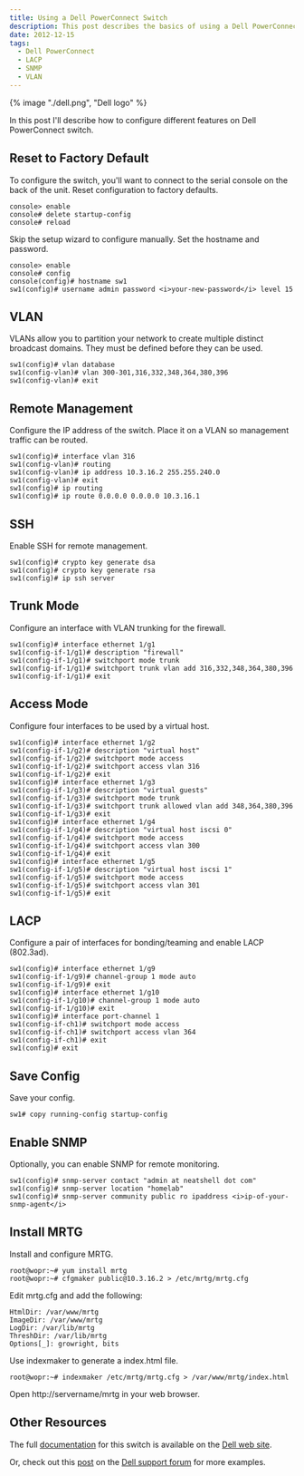 ```yaml
---
title: Using a Dell PowerConnect Switch
description: This post describes the basics of using a Dell PowerConnect switch.
date: 2012-12-15
tags:
  - Dell PowerConnect
  - LACP
  - SNMP
  - VLAN
---
```

{% image "./dell.png", "Dell logo" %}

In this post I'll describe how to configure different features on Dell PowerConnect switch.

## Reset to Factory Default

To configure the switch, you'll want to connect to the serial console on the back of the unit. Reset configuration to factory defaults.

```
console> enable
console# delete startup-config
console# reload
```

Skip the setup wizard to configure manually. Set the hostname and password.

```
console> enable
console# config
console(config)# hostname sw1
sw1(config)# username admin password <i>your-new-password</i> level 15
```

## VLAN

VLANs allow you to partition your network to create multiple distinct broadcast domains. They must be defined before they can be used.

```
sw1(config)# vlan database
sw1(config-vlan)# vlan 300-301,316,332,348,364,380,396
sw1(config-vlan)# exit
```

## Remote Management

Configure the IP address of the switch. Place it on a VLAN so management traffic can be routed.

```
sw1(config)# interface vlan 316
sw1(config-vlan)# routing
sw1(config-vlan)# ip address 10.3.16.2 255.255.240.0
sw1(config-vlan)# exit
sw1(config)# ip routing
sw1(config)# ip route 0.0.0.0 0.0.0.0 10.3.16.1
```

## SSH

Enable SSH for remote management.

```
sw1(config)# crypto key generate dsa
sw1(config)# crypto key generate rsa
sw1(config)# ip ssh server
```

## Trunk Mode

Configure an interface with VLAN trunking for the firewall.

```
sw1(config)# interface ethernet 1/g1
sw1(config-if-1/g1)# description "firewall"
sw1(config-if-1/g1)# switchport mode trunk
sw1(config-if-1/g1)# switchport trunk vlan add 316,332,348,364,380,396
sw1(config-if-1/g1)# exit
```

## Access Mode

Configure four interfaces to be used by a virtual host.

```
sw1(config)# interface ethernet 1/g2
sw1(config-if-1/g2)# description "virtual host"
sw1(config-if-1/g2)# switchport mode access
sw1(config-if-1/g2)# switchport access vlan 316
sw1(config-if-1/g2)# exit
sw1(config)# interface ethernet 1/g3
sw1(config-if-1/g3)# description "virtual guests"
sw1(config-if-1/g3)# switchport mode trunk
sw1(config-if-1/g3)# switchport trunk allowed vlan add 348,364,380,396
sw1(config-if-1/g3)# exit
sw1(config)# interface ethernet 1/g4
sw1(config-if-1/g4)# description "virtual host iscsi 0"
sw1(config-if-1/g4)# switchport mode access
sw1(config-if-1/g4)# switchport access vlan 300
sw1(config-if-1/g4)# exit
sw1(config)# interface ethernet 1/g5
sw1(config-if-1/g5)# description "virtual host iscsi 1"
sw1(config-if-1/g5)# switchport mode access
sw1(config-if-1/g5)# switchport access vlan 301
sw1(config-if-1/g5)# exit
```

## LACP

Configure a pair of interfaces for bonding/teaming and enable LACP (802.3ad).

```
sw1(config)# interface ethernet 1/g9
sw1(config-if-1/g9)# channel-group 1 mode auto
sw1(config-if-1/g9)# exit
sw1(config)# interface ethernet 1/g10
sw1(config-if-1/g10)# channel-group 1 mode auto
sw1(config-if-1/g10)# exit
sw1(config)# interface port-channel 1
sw1(config-if-ch1)# switchport mode access
sw1(config-if-ch1)# switchport access vlan 364
sw1(config-if-ch1)# exit
sw1(config)# exit
```

## Save Config

Save your config.

```
sw1# copy running-config startup-config
```

## Enable SNMP

Optionally, you can enable SNMP for remote monitoring.

```
sw1(config)# snmp-server contact "admin at neatshell dot com"
sw1(config)# snmp-server location "homelab"
sw1(config)# snmp-server community public ro ipaddress <i>ip-of-your-snmp-agent</i>
```

## Install MRTG

Install and configure MRTG.

```
root@wopr:~# yum install mrtg
root@wopr:~# cfgmaker public@10.3.16.2 > /etc/mrtg/mrtg.cfg
```

Edit mrtg.cfg and add the following:
```
HtmlDir: /var/www/mrtg
ImageDir: /var/www/mrtg
LogDir: /var/lib/mrtg
ThreshDir: /var/lib/mrtg
Options[_]: growright, bits
```

Use indexmaker to generate a index.html file.

```
root@wopr:~# indexmaker /etc/mrtg/mrtg.cfg > /var/www/mrtg/index.html
```

Open http://servername/mrtg in your web browser.

## Other Resources

The full <a href="http://support.dell.com/support/edocs/network/pc62xx/en/index.htm">documentation</a> for this switch is available on the <a href="http://support.dell.com/support/edocs/network/pc62xx/en/index.htm">Dell web site</a>. 

Or, check out this <a href="http://en.community.dell.com/support-forums/network-switches/f/866/p/19445143/20089158.aspx">post</a> on the <a href="http://en.community.dell.com/support-forums/network-switches/f/866/p/19445143/20089158.aspx">Dell support forum</a> for more examples.
